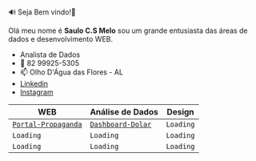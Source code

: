 🔊 Seja Bem vindo!👋

Olá meu nome é **Saulo C.S Melo**  sou um grande entusiasta das áreas de dados e desenvolvimento WEB.
- Analista de Dados
- 💬 82 99925-5305
- 📫 Olho D'Água das Flores - AL
- [Linkedin](http://https://www.linkedin.com/in/saulo-carvalho-dos-santos-melo-826077194/)
- [Instagram](https://www.instagram.com/sauloc.smelo/)




|WEB             |Análise de Dados               |Design                      |
|----------------|-------------------------------|-----------------------------|
|[`Portal-Propaganda`](https://github.com/saulor2d2/Projeto-portal-propaganda)|[`Dashboard-Dolar`](https://github.com/saulor2d2/Projeto-Deshboard-Dolar) |`Loading`            |
|`Loading`     |`Loading`            |`Loading`           |
|`Loading`        |`Loading`|`Loading`|





